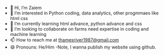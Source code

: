 - 👋 Hi, I’m Zaiem
- 👀 I’m interested in Python coding, data analytics, other progmmaes like html css  
- 🌱 I’m currently learning html advance, python advance and css 
- 💞️ I’m looking to collaborate on farms need expertise in coding and machine learning
- 📫 How to reach me at thamesriver1987@gmail.com
- 😄 Pronouns: He/Him
  -Note, I wanna publish my website using github.

<!---
Zaiem-1/Zaiem-1 is a ✨ special ✨ repository because its `README.md` (this file) appears on your GitHub profile.
You can click the Preview link to take a look at your changes.
--->
